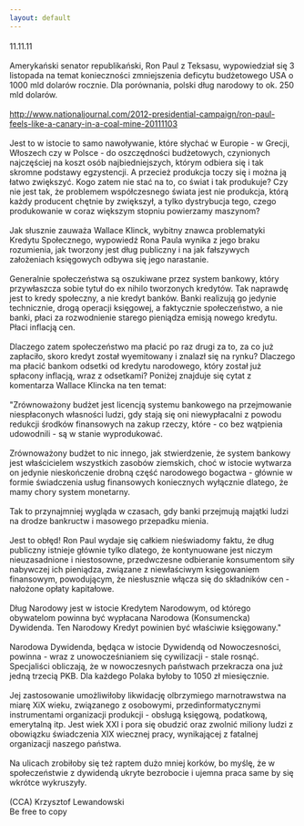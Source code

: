 ```yaml
---
layout: default
---
```

<!--91--><p style="margin: 0px 0px 18px; font-size: 18px; font-family: Helvetica;">
11.11.11<br><br>Amerykański senator republikański, Ron Paul z Teksasu, wypowiedział się 3 listopada na temat konieczności zmniejszenia deficytu budżetowego USA o 1000 mld dolarów rocznie. Dla porównania, polski dług narodowy to ok. 250 mld dolarów.<br><br><a target="" title="Wywiad z Ronem Paulem" href="http://www.nationaljournal.com/2012-presidential-campaign/ron-paul-feels-like-a-canary-in-a-coal-mine-20111103%20">http://www.nationaljournal.com/2012-presidential-campaign/ron-paul-feels-like-a-canary-in-a-coal-mine-20111103<br></a><br>Jest to w istocie to samo nawoływanie, które słychać w Europie - w Grecji, Włoszech czy w Polsce - do oszczędności budżetowych, czynionych najczęściej na koszt osób najbiedniejszych, którym odbiera się i tak skromne podstawy egzystencji. A przecież produkcja toczy się i można ją łatwo zwiększyć. Kogo zatem nie stać na to, co świat i tak produkuje? Czy nie jest tak, że problemem współczesnego świata jest nie produkcja, którą każdy producent chętnie by zwiększył, a tylko dystrybucja tego, czego produkowanie w coraz większym stopniu powierzamy maszynom?<br><br>Jak słusznie zauważa Wallace Klinck, wybitny znawca problematyki Kredytu Społecznego, wypowiedź Rona Paula wynika z jego braku rozumienia, jak tworzony jest dług publiczny i na jak fałszywych założeniach księgowych odbywa się jego narastanie. <br><br>Generalnie społeczeństwa są oszukiwane przez system bankowy, który przywłaszcza sobie tytuł do ex nihilo tworzonych kredytów. Tak naprawdę jest to kredy społeczny, a nie kredyt banków. Banki realizują go jedynie technicznie, drogą operacji księgowej, a faktycznie społeczeństwo, a nie banki, płaci za rozwodnienie starego pieniądza emisją nowego kredytu. Płaci inflacją cen.<br><br>Dlaczego zatem społeczeństwo ma płacić po raz drugi za to, za co już zapłaciło, skoro kredyt został wyemitowany i znalazł się na rynku? Dlaczego ma płacić bankom odsetki od kredytu narodowego, który został już spłacony inflacją, wraz z odsetkami? Poniżej znajduje się cytat z komentarza Wallace Klincka na ten temat:<br><br>"Zrównoważony budżet jest licencją systemu bankowego na przejmowanie niespłaconych własności ludzi, gdy stają się oni niewypłacalni z powodu redukcji środków finansowych na zakup rzeczy, które - co bez wątpienia udowodnili - są w stanie wyprodukować. <br><br>Zrównoważony budżet to nic innego, jak stwierdzenie, że system bankowy jest właścicielem wszystkich zasobów ziemskich, choć w istocie wytwarza on jedynie nieskończenie drobną część narodowego bogactwa - głównie w formie świadczenia usług finansowych koniecznych wyłącznie dlatego, że mamy chory system monetarny.<br><br>Tak to przynajmniej wygląda w czasach, gdy banki przejmują majątki ludzi na drodze bankructw i masowego przepadku mienia.<br><br>Jest to obłęd! Ron Paul wydaje się całkiem nieświadomy faktu, że dług publiczny istnieje głównie tylko dlatego, że kontynuowane jest niczym nieuzasadnione i niestosowne, przedwczesne odbieranie konsumentom siły nabywczej ich pieniądza, związane z niewłaściwym księgowaniem finansowym, powodującym, że niesłusznie włącza się do składników cen - nałożone opłaty kapitałowe. <br><br>Dług Narodowy jest w istocie Kredytem Narodowym, od którego obywatelom powinna być wypłacana Narodowa (Konsumencka) Dywidenda. Ten Narodowy Kredyt powinien być właściwie księgowany."<br><br>Narodowa Dywidenda, będąca w istocie Dywidendą od Nowoczesności, powinna - wraz z unowocześnianiem się cywilizacji - stale rosnąć. Specjaliści obliczają, że w nowoczesnych państwach przekracza ona już jedną trzecią PKB. Dla każdego Polaka byłoby to 1050 zł miesięcznie.<br><br>Jej zastosowanie umożliwiłoby likwidację olbrzymiego marnotrawstwa na miarę XiX wieku, związanego z osobowymi, przedinformatycznymi instrumentami organizacji produkcji - obsługą księgową, podatkową, emerytalną itp. Jest wiek XXI i pora się obudzić oraz zwolnić miliony ludzi z obowiązku świadczenia XIX wiecznej pracy, wynikającej z fatalnej organizacji naszego państwa. <br><br>Na ulicach zrobiłoby się też raptem dużo mniej korków, bo myślę, że w społeczeństwie z dywidendą ukryte bezrobocie i ujemna praca same by się wkrótce wykruszyły.<br><br>(CCA) Krzysztof Lewandowski<br>Be free to copy<br></p>